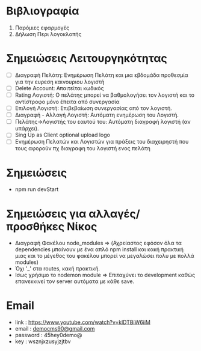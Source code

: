 #  Βιβλιογραφία
1. Παρόμιες εφαρμογές
2. Δήλωση Περι λογοκλοπής


# Σημειώσεις Λειτουργηκότητας
- [ ] Διαγραφή Πελάτη: Ενημέρωση Πελάτη και μια εβδομάδα προθεσμία για την ευρεση καινουριου λογιστή
- [ ] Delete Account: Απαιτείται κωδικός
- [ ] Rating Λογιστή: O πελάτης μπορεί να βαθμολογήσει τον λογιστή και το αντίστροφο μόνο έπειτα από συνεργασία
- [ ] Επιλογή Λογιστή: Επιβεβαίωση συνεργασίας από τον λογιστή.
- [ ] Διαγραφή - Αλλαγή Λογιστή: Αυτόματη ενημέρωση του Λογιστή.
- [ ] Πελάτης->Λογιστής του εαυτού του: Αυτόματη διαγραφή λογιστή (αν υπάρχει).
- [ ] Sing Up as Client optional upload logo
- [ ] Ενημέρωση Πελατών και Λογιστών για πράξεις του διαχειρηστή που τους αφορούν πχ διαγραφη του λογιστή ενος πελάτη

# Σημειώσεις 
- npm run devStart

# Σημειώσεις για αλλαγές/προσθήκες Νίκος
- Διαγραφή Φακέλου node_modules => (Αχρείαστος εφόσον όλα τα dependencies μπαίνουν με ένα απλό npm install και κακή 
πρακτική μιας και το μέγεθος του φακέλου μπορεί να μεγαλώσει πολυ με πολλά modules)
- Όχι '_' στα routes, κακή πρακτική. 
- Ισως χρήσιμο το nodemon module => Επιταχύνει το development καθώς επανεκκινεί τον server αυτόματα με κάθε save.

# Email 
- link : https://www.youtube.com/watch?v=klDTBiW6iiM
- email : democms90@gmail.com
- password : 45hey0demo@
- key : wsznjxzusyjzjtbv


